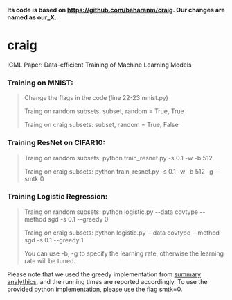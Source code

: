 **Its code is based on https://github.com/baharanm/craig. Our changes are named as our_X.**

# craig

ICML Paper: Data-efficient Training of Machine Learning Models


### Training on MNIST:
> Change the flags in the code (line 22-23 mnist.py)
>
> Traing on random subsets: subset, random = True, True
>
> Traing on craig subsets: subset, random = True, False  


### Training ResNet on CIFAR10:
> Traing on random subsets: python train_resnet.py -s 0.1 -w -b 512
>
> Traing on craig subsets: python train_resnet.py -s 0.1 -w -b 512 -g --smtk 0

### Training Logistic Regression:
> Traing on random subsets: python logistic.py --data covtype --method sgd -s 0.1 --greedy 0
>
> Traing on craig subsets: python logistic.py --data covtype --method sgd -s 0.1 --greedy 1
>
> You can use -b, -g to specify the learning rate, otherwise the learning rate will be tuned.


Please note that we used the greedy implementation from [summary analythics](https://smr.ai/), and the running times are reported accordingly. To use the provided python implementation, please use the flag smtk=0.
